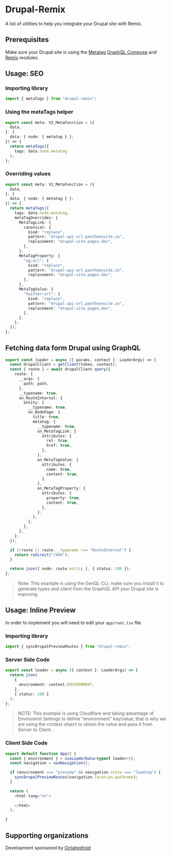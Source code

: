 # Drupal-Remix

A list of utilities to help you integrate your Drupal site with Remix.

## Prerequisites

Make sure your Drupal site is using the [Metatag](https://www.drupal.org/project/metatag) [GraphQL Compose](https://www.drupal.org/project/graphql_compose) and [Remix](https://www.drupal.org/project/remix) modules.

## Usage: SEO

### Importing library

```typescript
import { metaTags } from "drupal-remix";
```

### Using the metaTags helper

```typescript
export const meta: V2_MetaFunction = ({
  data,
}: {
  data: { node: { metatag } };
}) => {
  return metaTags({
    tags: data.node.metatag
  );
};
```

### Overriding values

```typescript
export const meta: V2_MetaFunction = ({
  data,
}: {
  data: { node: { metatag } };
}) => {
  return metaTags({
    tags: data.node.metatag,
    metaTagOverrides: {
      MetaTagLink: {
        canonical: {
          kind: "replace",
          pattern: "drupal-api-url.pantheonsite.io",
          replacement: "drupal-site.pages.dev",
        },
      },
      MetaTagProperty: {
        "og:url": {
          kind: "replace",
          pattern: "drupal-api-url.pantheonsite.io",
          replacement: "drupal-site.pages.dev",
        },
      },
      MetaTagValue: {
        "twitter:url": {
          kind: "replace",
          pattern: "drupal-api-url.pantheonsite.io",
          replacement: "drupal-site.pages.dev",
        },
      },
    },
  });
};
```

## Fetching data form Drupal using GraphQL

```typescript
export const loader = async ({ params, context }: LoaderArgs) => {
  const drupalClient = getClient(token, context);
  const { route } = await drupalClient.query({
    route: {
      __args: {
        path: path,
      },
      __typename: true,
      on_RouteInternal: {
        entity: {
          __typename: true,
          on_NodePage: {
            title: true,
            metatag: {
              __typename: true,
              on_MetaTagLink: {
                attributes: {
                  rel: true,
                  href: true,
                },
              },
              on_MetaTagValue: {
                attributes: {
                  name: true,
                  content: true,
                },
              },
              on_MetaTagProperty: {
                attributes: {
                  property: true,
                  content: true,
                },
              },
            },
          },
        },
      },
    },
  });

  if (!route || route.__typename !== "RouteInternal") {
    return redirect("/404");
  }

  return json({ node: route.entity }, { status: 200 });
};
```

> Note: This example is using the GenQL CLI, make sure you install it to generate types and client from the GraphQL API your Drupal site is exposing.

## Usage: Inline Preview

In order to implement you will need to edit your `app/root.tsx` file

### Importing library

```typescript
import { syncDrupalPreviewRoutes } from "drupal-remix";
```

### Server Side Code

```typescript
export const loader = async ({ context }: LoaderArgs) => {
  return json(
    {
      environment: context.ENVIRONMENT,
    },
    { status: 200 }
  );
};
```

> NOTE: This example is using Cloudflare and taking advantage of Environemt Settings to define "environment" key/value, that is why we are using the context object to obtain the value and pass it from Server to Client.

### Client Side Code

```typescript
export default function App() {
  const { environment } = useLoaderData<typeof loader>();
  const navigation = useNavigation();

  if (environment === "preview" && navigation.state === "loading") {
    syncDrupalPreviewRoutes(navigation.location.pathname);
  }

  return (
    <html lang="en">
      ...
    </html>
  );

}

```

## Supporting organizations

Development sponsored by [Octahedroid](https://octahedroid.com/)

